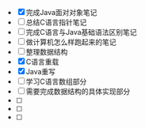 - [x] 完成Java面对对象笔记
- [ ] 总结C语言指针笔记
- [ ] 完成C语言与Java基础语法区别笔记
- [ ] 做计算机怎么样跑起来的笔记
- [ ] 整理数据结构
- [x] C语言重载
- [x] Java重写
- [ ] 学习C语言数组部分
- [ ] 需要完成数据结构的具体实现部分
- [ ] 
- [ ] 
- [ ] 